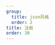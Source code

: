 ```yaml
---
group:
  title: json风格  
  order: 2
title: 注册
order: 30
---
```




<code src='../../../src/examples/03.regist.tsx' ></code>